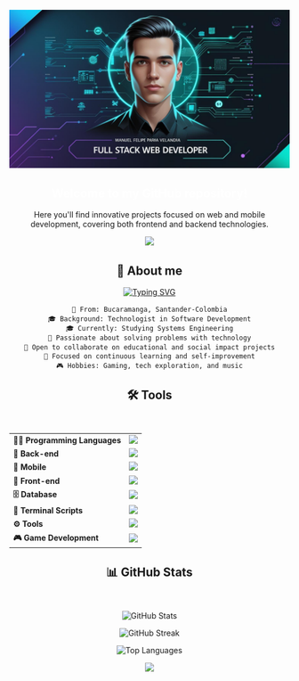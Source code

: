 <div align="center">

<p align="center">
  <img src="https://github.com/Manvepa/Manvepa/blob/main/assets/bannerCV.png?raw=true" alt="Banner del perfil" />
</p>

<p align="center">
<h2 style="color:rgb(255, 255, 255);"> <strong> Welcome to my GitHub repository! </strong> </h2>
</p>
Here you'll find innovative projects focused on web and mobile development, covering both frontend and backend technologies.
<p align="center">

</p>
<!--horizontal divider(gradiant)-->
<img src="https://user-images.githubusercontent.com/73097560/115834477-dbab4500-a447-11eb-908a-139a6edaec5c.gif" />

<h2>  👤 About me </h2>

[![Typing SVG](https://readme-typing-svg.herokuapp.com?font=Fira+Code&pause=1000&width=435&lines=Hello%2C+I+am+Manuel+Felipe+Parra+Velandia;Technologist+in+Software+Development;Ready+to+collaborate)](https://git.io/typing-svg)

```txt
📍 From: Bucaramanga, Santander-Colombia
🎓 Background: Technologist in Software Development
🎓 Currently: Studying Systems Engineering
💼 Passionate about solving problems with technology
🤝 Open to collaborate on educational and social impact projects
🎯 Focused on continuous learning and self-improvement
🎮 Hobbies: Gaming, tech exploration, and music
```

<h2> <strong>🛠️ Tools</strong> </h2>

<br>

<table>
  <tr>
    <td><strong>👨‍💻 Programming Languages</strong></td>
    <td><img src="https://skillicons.dev/icons?i=python,java,javascript" /></td>
  </tr>
  <tr>
    <td><strong>🧠 Back-end</strong></td>
    <td><img src="https://skillicons.dev/icons?i=nodejs,express" /></td>
  </tr>
  <tr>
    <td><strong>📱 Mobile</strong></td>
    <td><img src="https://skillicons.dev/icons?i=react" /></td>
  </tr>
  <tr>
    <td><strong>🎨 Front-end</strong></td>
    <td><img src="https://skillicons.dev/icons?i=html,css,bootstrap,nextjs" /></td>
  </tr>
  <tr>
    <td><strong>🗄️ Database</strong></td>
    <td><img src="https://skillicons.dev/icons?i=mysql,mongodb,sqlite,firebase,postgresql" /></td>
  </tr>
  <tr>
    <td><strong>🧪 Terminal Scripts</strong></td>
    <td><img src="https://skillicons.dev/icons?i=bash,vscode" /></td>
  </tr>
  <tr>
    <td><strong>⚙️ Tools</strong></td>
    <td><img src="https://skillicons.dev/icons?i=docker,eclipse" /></td>
  </tr>
  <tr>
    <td><strong>🎮 Game Development</strong></td>
    <td><img src="https://skillicons.dev/icons?i=unity" /></td>
  </tr>
</table>

  <h2> <strong>📊 GitHub Stats</strong> </h2>
  <br>

  <p align="center">
    <img src="https://github-readme-stats.vercel.app/api?username=Manvepa&show_icons=true&hide_title=true&include_all_commits=true&theme=radical" alt="GitHub Stats" />
  </p>

  <p align="center">
  <img src="https://github-readme-streak-stats-eight.vercel.app?user=Manvepa&theme=radical" alt="GitHub Streak" />
  </p>




  <p align="center">
    <img src="https://github-readme-stats.vercel.app/api/top-langs/?username=Manvepa&layout=compact&theme=radical" alt="Top Languages" />
  </p>



<!--horizontal divider(gradiant)-->
<img src="https://user-images.githubusercontent.com/73097560/115834477-dbab4500-a447-11eb-908a-139a6edaec5c.gif">

